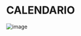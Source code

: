 
 # CALENDARIO

![image](https://github.com/leoandyaz/Python_-/assets/133395965/93b92193-6af4-4ae9-b7c5-fe7a41029876)


